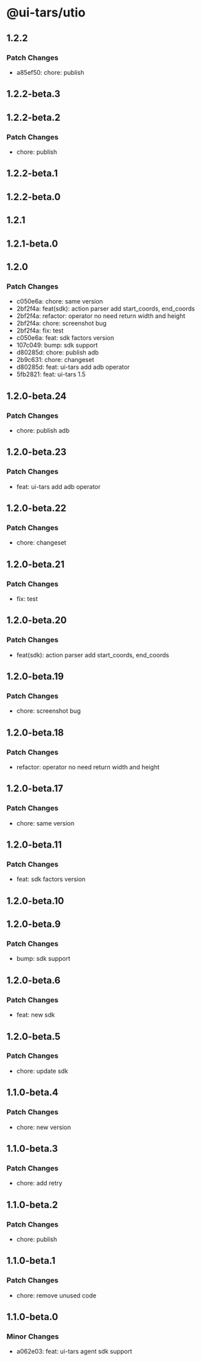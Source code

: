 # @ui-tars/utio

## 1.2.2

### Patch Changes

- a85ef50: chore: publish

## 1.2.2-beta.3

## 1.2.2-beta.2

### Patch Changes

- chore: publish

## 1.2.2-beta.1

## 1.2.2-beta.0

## 1.2.1

## 1.2.1-beta.0

## 1.2.0

### Patch Changes

- c050e6a: chore: same version
- 2bf2f4a: feat(sdk): action parser add start_coords, end_coords
- 2bf2f4a: refactor: operator no need return width and height
- 2bf2f4a: chore: screenshot bug
- 2bf2f4a: fix: test
- c050e6a: feat: sdk factors version
- 107c049: bump: sdk support
- d80285d: chore: publish adb
- 2b9c631: chore: changeset
- d80285d: feat: ui-tars add adb operator
- 5fb2821: feat: ui-tars 1.5

## 1.2.0-beta.24

### Patch Changes

- chore: publish adb

## 1.2.0-beta.23

### Patch Changes

- feat: ui-tars add adb operator

## 1.2.0-beta.22

### Patch Changes

- chore: changeset

## 1.2.0-beta.21

### Patch Changes

- fix: test

## 1.2.0-beta.20

### Patch Changes

- feat(sdk): action parser add start_coords, end_coords

## 1.2.0-beta.19

### Patch Changes

- chore: screenshot bug

## 1.2.0-beta.18

### Patch Changes

- refactor: operator no need return width and height

## 1.2.0-beta.17

### Patch Changes

- chore: same version

## 1.2.0-beta.11

### Patch Changes

- feat: sdk factors version

## 1.2.0-beta.10

## 1.2.0-beta.9

### Patch Changes

- bump: sdk support

## 1.2.0-beta.6

### Patch Changes

- feat: new sdk

## 1.2.0-beta.5

### Patch Changes

- chore: update sdk

## 1.1.0-beta.4

### Patch Changes

- chore: new version

## 1.1.0-beta.3

### Patch Changes

- chore: add retry

## 1.1.0-beta.2

### Patch Changes

- chore: publish

## 1.1.0-beta.1

### Patch Changes

- chore: remove unused code

## 1.1.0-beta.0

### Minor Changes

- a062e03: feat: ui-tars agent sdk support
